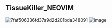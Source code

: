 ## TissueKiller_NEOVIM

![7faf506336fd37a9d2d201bda348091](https://github.com/user-attachments/assets/61eccad1-e51d-4704-84ca-f8fd2fa52d6e)
![image](https://github.com/user-attachments/assets/df508ef4-8d42-4328-a436-df6f6e8ac6f9)

